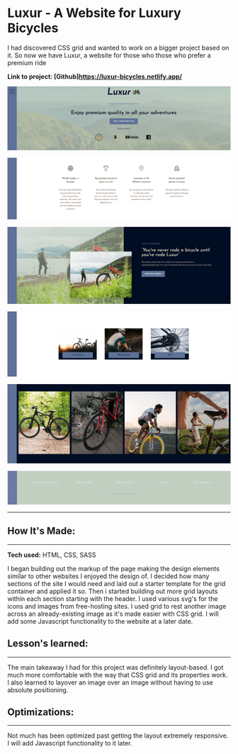# Luxur - A Website for Luxury Bicycles

I had discovered CSS grid and wanted to work on a bigger project based on it. So now we have Luxur, a website for those who those who prefer a premium ride

**Link to project: [Github]https://luxur-bicycles.netlify.app/**

<!-- <img src="/images/MOL-screenshot.png">
![alt text](https://github.com/Jscorz/MethodOfLociSim/blob/MOL-screenshot.png?raw=true) -->

![luxur](luxur1.png)

![luxur2](luxur2.png)

![luxur3](luxur3.png)

![luxur4](luxur4.png)

![luxur5](luxur5.png)

![luxur6](luxur7.png)

---

## **How It's Made:**

---

**Tech used:** HTML, CSS, SASS

I began building out the markup of the page making the design elements similar to other websites I enjoyed the design of. I decided how many sections of the site I would need and laid out a starter template for the grid container and applied it so. Then i started building out more grid layouts within each section starting with the header. I used various svg's for the icons and images from free-hosting sites. I used grid to rest another image across an already-existing image as it's made easier with CSS grid. I will add some Javascript functionality to the website at a later date.

## **Lesson's learned:**

---

The main takeaway I had for this project was definitely layout-based. I got much more comfortable with the way that CSS grid and its properties work. I also learned to layover an image over an image without having to use absolute positioning.

## **Optimizations:**

---

Not much has been optimized past getting the layout extremely responsive. I will add Javascript functionality to it later.

